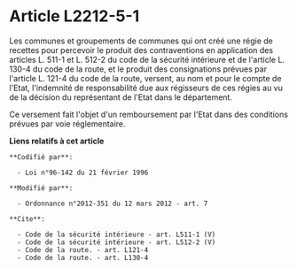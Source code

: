 # Article L2212-5-1

Les communes et groupements de communes qui ont créé une régie de recettes pour percevoir le produit des contraventions en
application des articles L. 511-1 et L. 512-2 du code de la sécurité intérieure et de l'article L. 130-4 du code de la route,
et le produit des consignations prévues par l'article L. 121-4 du code de la route, versent, au nom et pour le compte de
l'Etat, l'indemnité de responsabilité due aux régisseurs de ces régies au vu de la décision du représentant de l'Etat dans le
département. 

Ce versement fait l'objet d'un remboursement par l'Etat dans des conditions prévues par voie réglementaire.

**Liens relatifs à cet article**

	**Codifié par**:

	  - Loi n°96-142 du 21 février 1996

	**Modifié par**:

	  - Ordonnance n°2012-351 du 12 mars 2012 - art. 7

	**Cite**:

	  - Code de la sécurité intérieure - art. L511-1 (V)
	  - Code de la sécurité intérieure - art. L512-2 (V)
	  - Code de la route. - art. L121-4
	  - Code de la route. - art. L130-4
